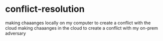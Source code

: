 # conflict-resolution

making chaaanges locally on my computer to create a conflict with the cloud
making chaaanges in the cloud to create a conflict with my on-prem adversary
